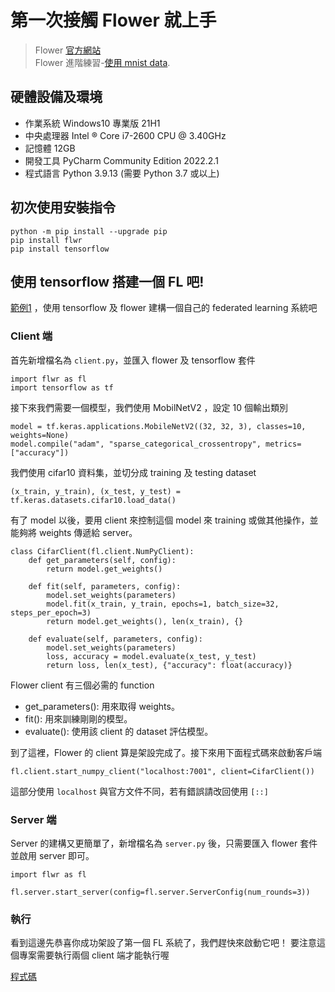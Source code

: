 # 第一次接觸 Flower 就上手
> Flower [官方網站](https://flower.dev/)\
> Flower 進階練習-[使用 mnist data](https://hackmd.io/@GvGUX7NOQlezhmIjgNA4tw/ry6DqV4bs).
## 硬體設備及環境
- 作業系統 Windows10 專業版 21H1
- 中央處理器 Intel ® Core i7-2600 CPU @ 3.40GHz
- 記憶體 12GB
- 開發工具 PyCharm Community Edition 2022.2.1
- 程式語言 Python 3.9.13 (需要 Python 3.7 或以上)


## 初次使用安裝指令
```
python -m pip install --upgrade pip 
pip install flwr
pip install tensorflow
```

## 使用 tensorflow 搭建一個 FL 吧!
[範例1](https://flower.dev/docs/quickstart-tensorflow.html) ，使用 tensorflow 及 flower 建構一個自己的 federated learning 系統吧
### Client 端
首先新增檔名為 `client.py`，並匯入 flower 及 tensorflow 套件
```python=2
import flwr as fl
import tensorflow as tf
```

接下來我們需要一個模型，我們使用 MobilNetV2 ，設定 10 個輸出類別
```python=11
model = tf.keras.applications.MobileNetV2((32, 32, 3), classes=10, weights=None)
model.compile("adam", "sparse_categorical_crossentropy", metrics=["accuracy"])
```

我們使用 cifar10 資料集，並切分成 training 及 testing dataset
```python=13
(x_train, y_train), (x_test, y_test) = tf.keras.datasets.cifar10.load_data()
```

有了 model 以後，要用 client 來控制這個 model 來 training 或做其他操作，並能夠將 weights 傳遞給 server。
```python=16
class CifarClient(fl.client.NumPyClient):
    def get_parameters(self, config):
        return model.get_weights()

    def fit(self, parameters, config):
        model.set_weights(parameters)
        model.fit(x_train, y_train, epochs=1, batch_size=32, steps_per_epoch=3)
        return model.get_weights(), len(x_train), {}

    def evaluate(self, parameters, config):
        model.set_weights(parameters)
        loss, accuracy = model.evaluate(x_test, y_test)
        return loss, len(x_test), {"accuracy": float(accuracy)}
```
Flower client 有三個必需的 function
- get_parameters(): 用來取得 weights。
- fit(): 用來訓練剛剛的模型。
- evaluate(): 使用該 client 的 dataset 評估模型。

到了這裡，Flower 的 client 算是架設完成了。接下來用下面程式碼來啟動客戶端

```python=32
fl.client.start_numpy_client("localhost:7001", client=CifarClient())
```
這部分使用 `localhost` 與官方文件不同，若有錯誤請改回使用 `[::]`

### Server 端
Server 的建構又更簡單了，新增檔名為 `server.py` 後，只需要匯入 flower 套件並啟用 server 即可。

```python=
import flwr as fl

fl.server.start_server(config=fl.server.ServerConfig(num_rounds=3))
```
### 執行
看到這邊先恭喜你成功架設了第一個 FL 系統了，我們趕快來啟動它吧！
要注意這個專案需要執行兩個 client 端才能執行喔


[程式碼](https://github.com/sheway/Flower)
